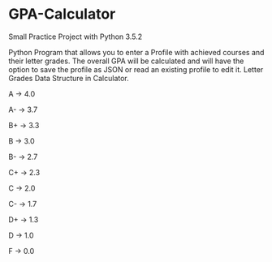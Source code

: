 # GPA-Calculator
Small Practice Project with Python 3.5.2

Python Program that allows you to enter a Profile with achieved courses and their letter grades.
The overall GPA will be calculated and will have the option to save the profile as JSON or read an existing profile to edit it.
Letter Grades Data Structure in Calculator.

A  -> 4.0

A- -> 3.7

B+ -> 3.3

B  -> 3.0

B- -> 2.7

C+ -> 2.3

C  -> 2.0

C- -> 1.7

D+ -> 1.3

D  -> 1.0

F  -> 0.0

